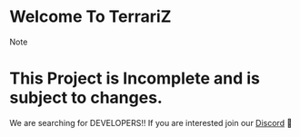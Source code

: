 # Welcome To TerrariZ 
> [!NOTE]
> # This Project is Incomplete and is subject to changes. 
> We are searching for DEVELOPERS!! If you are interested join our [Discord](https://discord.gg/am6kyuVNr2) 👷




